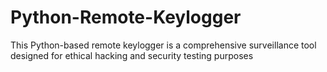 # Python-Remote-Keylogger
This Python-based remote keylogger is a comprehensive surveillance tool designed for ethical hacking and security testing purposes
